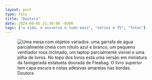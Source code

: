 ```yaml
---
layout: post
type: foto
title: "Doutora"
date: 2024-09-05 21:30:00 -0300
tags: ["a vida, o universo e tudo mais", "séries e TV", "fotos"]
---
```

<figure class="foto-post">
<img src="{{ site.baseurl }}/assets/fotos/2024/09/20240905_153648.jpg" alt="Uma mesa com objetos variados: uma garrafa de água parcialmente cheia com rótulo azul e branco, um pequeno ventilador rosa inclinado, um laptop parcialmente visível e uma pilha de livros. No topo dos livros está uma versão em miniatura da famigerada estatueta dourada de Fleabag. O livro superior tem capa escura e notas adesivas amarelas nas bordas." title="A estátua mais controversa das series de TV">
<figcaption>Doutora</figcaption>
</figure>